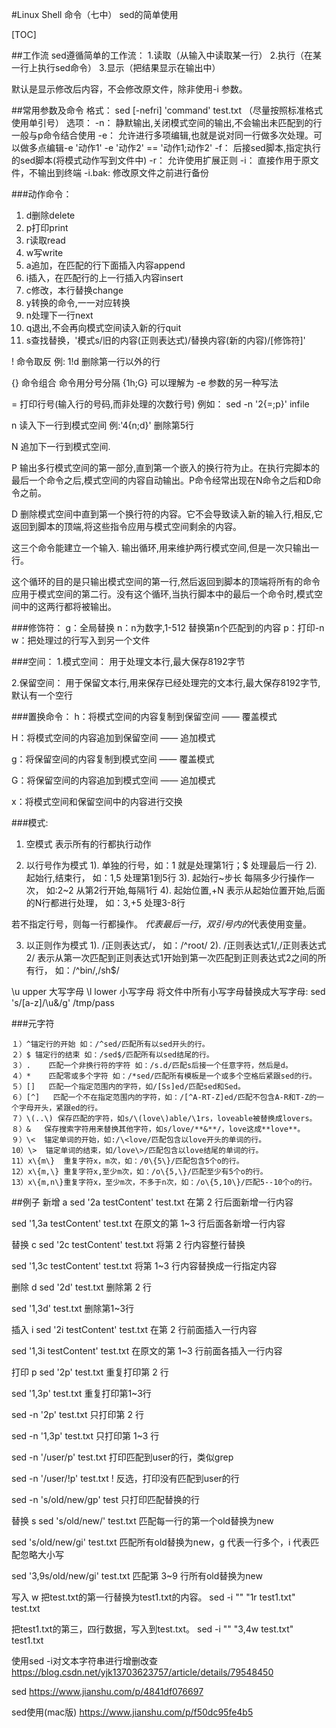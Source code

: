 #Linux Shell 命令（七中） sed的简单使用

[TOC]

##工作流
sed遵循简单的工作流：
1.读取（从输入中读取某一行）
2.执行（在某一行上执行sed命令）
3.显示（把结果显示在输出中）

默认是显示修改后内容，不会修改原文件，除非使用-i 参数。

##常用参数及命令
格式：
sed [-nefri]  'command' test.txt  （尽量按照标准格式使用单引号）
选项：
-n：       静默输出,关闭模式空间的输出,不会输出未匹配到的行 一般与p命令结合使用
-e：      允许进行多项编辑,也就是说对同一行做多次处理。可以做多点编辑-e '动作1'  -e '动作2'  ==  '动作1;动作2'
-f：        后接sed脚本,指定执行的sed脚本(将模式动作写到文件中)
-r：       允许使用扩展正则
-i：       直接作用于原文件，不输出到终端
-i.bak:  修改原文件之前进行备份

###动作命令：
1. d删除delete
2. p打印print
3. r读取read
4. w写write
5. a追加，在匹配的行下面插入内容append
6. i插入，在匹配行的上一行插入内容insert
7. c修改，本行替换change
8. y转换的命令,一一对应转换
9. n处理下一行next
10. q退出,不会再向模式空间读入新的行quit
11. s查找替换，'模式s/旧的内容(正则表达式)/替换内容(新的内容)/[修饰符]'

!    命令取反 例: 1!d 删除第一行以外的行

{}   命令组合 命令用分号分隔 {1h;G} 可以理解为 -e 参数的另一种写法

=   打印行号(输入行的号码,而非处理的次数行号) 例如： sed -n '2{=;p}' infile

n   读入下一行到模式空间 例:'4{n;d}' 删除第5行

N   追加下一行到模式空间.

P   输出多行模式空间的第一部分,直到第一个嵌入的换行符为止。在执行完脚本的最后一个命令之后,模式空间的内容自动输出。P命令经常出现在N命令之后和D命令之前。

D   删除模式空间中直到第一个换行符的内容。它不会导致读入新的输入行,相反,它返回到脚本的顶端,将这些指令应用与模式空间剩余的内容。

这三个命令能建立一个输入. 输出循环,用来维护两行模式空间,但是一次只输出一行。

这个循环的目的是只输出模式空间的第一行,然后返回到脚本的顶端将所有的命令应用于模式空间的第二行。没有这个循环,当执行脚本中的最后一个命令时,模式空间中的这两行都将被输出。

###修饰符：
g：全局替换
n：n为数字,1-512    替换第n个匹配到的内容
p：打印-n
w：把处理过的行写入到另一个文件

###空间：
1.模式空间：
用于处理文本行,最大保存8192字节

2.保留空间：
用于保留文本行,用来保存已经处理完的文本行,最大保存8192字节,默认有一个空行

###置换命令：
h：将模式空间的内容复制到保留空间 —— 覆盖模式

H：将模式空间的内容追加到保留空间 —— 追加模式

g：将保留空间的内容复制到模式空间 —— 覆盖模式

G：将保留空间的内容追加到模式空间 —— 追加模式

x：将模式空间和保留空间中的内容进行交换 

###模式:
1. 空模式
表示所有的行都执行动作

2. 以行号作为模式
1). 单独的行号，如：1  就是处理第1行；$  处理最后一行
2). 起始行,结束行， 如：1,5    处理第1到5行
3). 起始行~步长
每隔多少行操作一次， 如:2~2 从第2行开始,每隔1行
4). 起始位置,+N
表示从起始位置开始,后面的N行都进行处理， 如：3,+5  处理3-8行

若不指定行号，则每一行都操作。
$代表最后一行，双引号内的$代表使用变量。

3. 以正则作为模式
1). /正则表达式/， 如：/^root/
2). /正则表达式1/,/正则表达式2/
表示从第一次匹配到正则表达式1开始到第一次匹配到正则表达式2之间的所有行， 如：/^bin/,/sh$/

\u upper 大写字母
\l lower 小写字母
将文件中所有小写字母替换成大写字母:
sed  's/[a-z]/\u&/g'  /tmp/pass

###元字符
```
１）^锚定行的开始 如：/^sed/匹配所有以sed开头的行。     
２）$ 锚定行的结束 如：/sed$/匹配所有以sed结尾的行。     
３）.    匹配一个非换行符的字符 如：/s.d/匹配s后接一个任意字符，然后是d。     
４）*    匹配零或多个字符 如：/*sed/匹配所有模板是一个或多个空格后紧跟sed的行。    
５）[]   匹配一个指定范围内的字符，如/[Ss]ed/匹配sed和Sed。    
６）[^]   匹配一个不在指定范围内的字符，如：/[^A-RT-Z]ed/匹配不包含A-R和T-Z的一个字母开头，紧跟ed的行。    
７）\(..\) 保存匹配的字符，如s/\(love\)able/\1rs，loveable被替换成lovers。    
８）&   保存搜索字符用来替换其他字符，如s/love/**&**/，love这成**love**。     
９）\<  锚定单词的开始，如:/\<love/匹配包含以love开头的单词的行。     
10）\>  锚定单词的结束，如/love\>/匹配包含以love结尾的单词的行。     
11）x\{m\}  重复字符x，m次，如：/0\{5\}/匹配包含5个o的行。     
12）x\{m,\} 重复字符x,至少m次，如：/o\{5,\}/匹配至少有5个o的行。     
13）x\{m,n\}重复字符x，至少m次，不多于n次，如：/o\{5,10\}/匹配5--10个o的行。    
```

##例子
新增 a
sed '2a testContent' test.txt
在第 2 行后面新增一行内容

sed '1,3a testContent' test.txt
在原文的第 1~3 行后面各新增一行内容

替换 c
sed '2c testContent' test.txt
将第 2 行内容整行替换

sed '1,3c testContent' test.txt
将第 1~3 行内容替换成一行指定内容

删除 d
sed '2d' test.txt
删除第 2 行

sed '1,3d' test.txt
删除第1~3行

插入 i
sed '2i testContent' test.txt
在第 2 行前面插入一行内容

sed '1,3i testContent' test.txt
在原文的第 1~3 行前面各插入一行内容

打印 p
sed '2p' test.txt
重复打印第 2 行

sed '1,3p' test.txt
重复打印第1~3行

sed -n '2p' test.txt
只打印第 2 行

sed -n '1,3p' test.txt
只打印第 1~3 行

sed -n '/user/p' test.txt
打印匹配到user的行，类似grep

sed -n '/user/!p' test.txt
! 反选，打印没有匹配到user的行

sed -n 's/old/new/gp' test
只打印匹配替换的行

替换 s
sed 's/old/new/' test.txt
匹配每一行的第一个old替换为new

sed 's/old/new/gi' test.txt
匹配所有old替换为new，g 代表一行多个，i 代表匹配忽略大小写

sed '3,9s/old/new/gi' test.txt
匹配第 3~9 行所有old替换为new

写入 w
把test.txt的第一行替换为test1.txt的内容。
sed -i "" "1r test1.txt" test.txt

把test1.txt的第三，四行数据，写入到test.txt。
sed -i "" "3,4w test.txt" test1.txt 

使用sed -i对文本字符串进行增删改查
https://blog.csdn.net/yjk13703623757/article/details/79548450

sed
https://www.jianshu.com/p/4841df076697

sed使用(mac版)
https://www.jianshu.com/p/f50dc95fe4b5